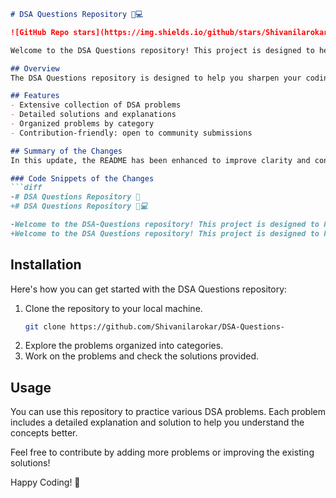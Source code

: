```markdown
# DSA Questions Repository 📖💻

![GitHub Repo stars](https://img.shields.io/github/stars/Shivanilarokar/DSA-Questions-) ![GitHub forks](https://img.shields.io/github/forks/Shivanilarokar/DSA-Questions-) ![GitHub issues](https://img.shields.io/github/issues/Shivanilarokar/DSA-Questions-)

Welcome to the DSA Questions repository! This project is designed to help you practice and enhance your knowledge of Data Structures and Algorithms (DSA). It contains a comprehensive collection of problems along with their solutions, explanations, and insights.

## Overview
The DSA Questions repository is designed to help you sharpen your coding skills through a comprehensive collection of Data Structures and Algorithms (DSA) problems, complete with solutions, explanations, and insights.

## Features
- Extensive collection of DSA problems
- Detailed solutions and explanations
- Organized problems by category
- Contribution-friendly: open to community submissions

## Summary of the Changes
In this update, the README has been enhanced to improve clarity and conciseness. The title has been updated with additional emojis, and minor adjustments have been made to the introductory text for better readability.

### Code Snippets of the Changes
```diff
-# DSA Questions Repository 🤖
+# DSA Questions Repository 📖💻

-Welcome to the DSA-Questions repository! This project is designed to help you practice and enhance your knowledge of Data Structures and Algorithms (DSA). It contains a comprehensive collection of problems along with their solutions, explanations, and insights.
+Welcome to the DSA Questions repository! This project is designed to help you practice and enhance your knowledge of Data Structures and Algorithms (DSA). It contains a comprehensive collection of problems along with their solutions, explanations, and insights.
```

## Installation
Here's how you can get started with the DSA Questions repository:
1. Clone the repository to your local machine.
   ```bash
   git clone https://github.com/Shivanilarokar/DSA-Questions-
   ```
2. Explore the problems organized into categories.
3. Work on the problems and check the solutions provided.

## Usage
You can use this repository to practice various DSA problems. Each problem includes a detailed explanation and solution to help you understand the concepts better.

Feel free to contribute by adding more problems or improving the existing solutions!

Happy Coding! 🚀
```